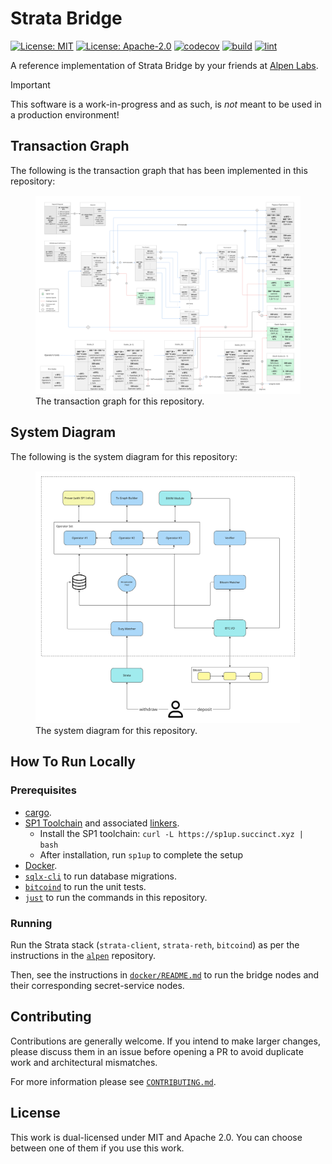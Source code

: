 # Strata Bridge

[![License: MIT](https://img.shields.io/badge/License-MIT-blue.svg)](https://opensource.org/licenses/MIT)
[![License: Apache-2.0](https://img.shields.io/badge/License-Apache-blue.svg)](https://opensource.org/licenses/apache-2-0)
[![codecov](https://codecov.io/github/alpenlabs/strata-bridge/graph/badge.svg?token=UYZ5YPKGL2)](https://codecov.io/github/alpenlabs/strata-bridge)
[![build](https://github.com/alpenlabs/strata-bridge/actions/workflows/build.yml/badge.svg?event=push)](https://github.com/alpenlabs/strata-bridge/actions)
[![lint](https://github.com/alpenlabs/strata-bridge/actions/workflows/lint.yml/badge.svg?event=push)](https://github.com/alpenlabs/strata-bridge/actions)

A reference implementation of Strata Bridge by your friends at [Alpen Labs](https://www.alpenlabs.io/).

> [!IMPORTANT]
> This software is a work-in-progress and as such, is _not_ meant to be used in a production environment!

## Transaction Graph

The following is the transaction graph that has been implemented in this repository:

<figure>
    <img src="./assets/testnet-i-tx-graph.jpg" alt = "Transaction graph" />
    <figcaption>The transaction graph for this repository.</figcaption>
</figure>

## System Diagram

The following is the system diagram for this repository:

<figure>
    <img src="./assets/system-design.jpg" alt = "System diagram" />
    <figcaption>The system diagram for this repository.</figcaption>
</figure>

## How To Run Locally

### Prerequisites

-   [cargo](https://doc.rust-lang.org/cargo/getting-started/installation.html).
-   [SP1 Toolchain](https://docs.succinct.xyz/docs/sp1/getting-started/install) and associated [linkers](https://github.com/xpack-dev-tools/riscv-none-elf-gcc-xpack/releases/tag/v14.2.0-2).
    -   Install the SP1 toolchain: `curl -L https://sp1up.succinct.xyz | bash`
    -   After installation, run `sp1up` to complete the setup
-   [Docker](https://docs.docker.com/get-docker/).
-   [`sqlx-cli`](https://lib.rs/crates/sqlx-cli) to run database migrations.
-   [`bitcoind`](https://bitcoin.org/en/download) to run the unit tests.
-   [`just`](https://just.systems/) to run the commands in this repository.

### Running

Run the Strata stack (`strata-client`, `strata-reth`, `bitcoind`) as per the instructions
in the [`alpen`](https://github.com/alpenlabs/alpen/tree/bitvm2) repository.

Then, see the instructions in [`docker/README.md`](./docker/README.md) to run the bridge nodes
and their corresponding secret-service nodes.

## Contributing

Contributions are generally welcome.
If you intend to make larger changes, please discuss them in an issue
before opening a PR to avoid duplicate work and architectural mismatches.

For more information please see [`CONTRIBUTING.md`](/CONTRIBUTING.md).

## License

This work is dual-licensed under MIT and Apache 2.0.
You can choose between one of them if you use this work.
